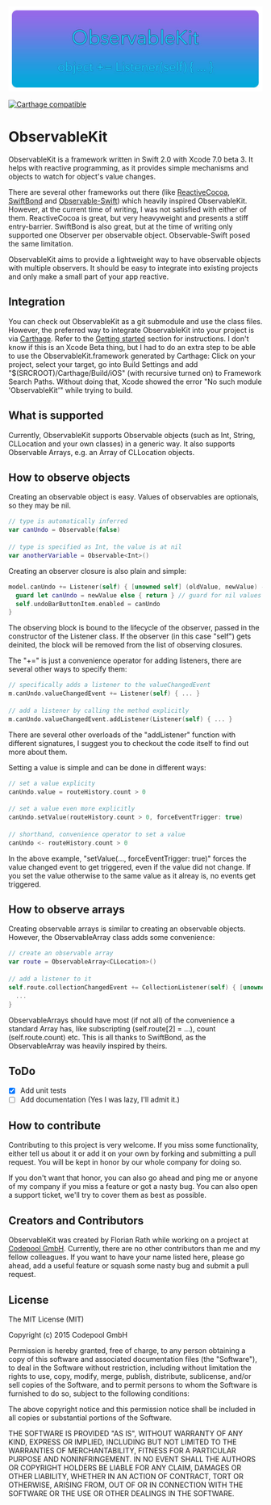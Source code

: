 ![ObservableKit](https://raw.githubusercontent.com/FlorianCP/ObservableKit/master/obskit-header.jpg)

[![Carthage compatible](https://img.shields.io/badge/Carthage-compatible-4BC51D.svg?style=flat)](https://github.com/Carthage/Carthage)

# ObservableKit

ObservableKit is a framework written in Swift 2.0 with Xcode 7.0 beta 3. It helps with reactive programming, as it provides simple mechanisms and objects to watch for object's value changes.

There are several other frameworks out there (like [ReactiveCocoa](https://github.com/ReactiveCocoa/ReactiveCocoa), [SwiftBond](https://github.com/SwiftBond/Bond) and [Observable-Swift](https://github.com/slazyk/Observable-Swift)) which heavily inspired ObservableKit.
However, at the current time of writing, I was not satisfied with either of them. ReactiveCocoa is great, but very heavyweight and presents a stiff entry-barrier. SwiftBond is also great, but at the time of writing only supported one Observer per observable object. Observable-Swift posed the same limitation.

ObservableKit aims to provide a lightweight way to have observable objects with multiple observers. It should be easy to integrate into existing projects and only make a small part of your app reactive.

## Integration

You can check out ObservableKit as a git submodule and use the class files. However, the preferred way to integrate ObservableKit into your project is via [Carthage](https://github.com/Carthage/Carthage). Refer to the [Getting started](https://github.com/Carthage/Carthage#getting-started) section for instructions. I don't know if this is an Xcode Beta thing, but I had to do an extra step to be able to use the ObservableKit.framework generated by Carthage:
Click on your project, select your target, go into Build Settings and add "$(SRCROOT)/Carthage/Build/iOS" (with recursive turned on) to Framework Search Paths. Without doing that, Xcode showed the error "No such module 'ObservableKit'" while trying to build.

## What is supported

Currently, ObservableKit supports Observable objects (such as Int, String, CLLocation and your own classes) in a generic way.
It also supports Observable Arrays, e.g. an Array of CLLocation objects.

## How to observe objects

Creating an observable object is easy. Values of observables are optionals, so they may be nil.
```swift
// type is automatically inferred
var canUndo = Observable(false)

// type is specified as Int, the value is at nil
var anotherVariable = Observable<Int>()
```

Creating an observer closure is also plain and simple:
```swift
model.canUndo += Listener(self) { [unowned self] (oldValue, newValue) -> Void in
  guard let canUndo = newValue else { return } // guard for nil values
  self.undoBarButtonItem.enabled = canUndo
}
```

The observing block is bound to the lifecycle of the observer, passed in the constructor of the Listener class. If the observer (in this case "self") gets deinited, the block will be removed from the list of observing closures.

The "+=" is just a convenience operator for adding listeners, there are several other ways to specify them:
```swift
// specifically adds a listener to the valueChangedEvent
m.canUndo.valueChangedEvent += Listener(self) { ... }

// add a listener by calling the method explicitly
m.canUndo.valueChangedEvent.addListener(Listener(self) { ... }
```

There are several other overloads of the "addListener" function with different signatures, I suggest you to checkout the code itself to find out more about them.

Setting a value is simple and can be done in different ways:
```swift
// set a value explicity
canUndo.value = routeHistory.count > 0 

// set a value even more explicitly
canUndo.setValue(routeHistory.count > 0, forceEventTrigger: true)

// shorthand, convenience operator to set a value
canUndo <- routeHistory.count > 0 
```

In the above example, "setValue(..., forceEventTrigger: true)" forces the value changed event to get triggered, even if the value did not change. If you set the value otherwise to the same value as it alreay is, no events get triggered.

## How to observe arrays

Creating observable arrays is similar to creating an observable objects. However, the ObservableArray class adds some convenience:

```swift
// create an observable array
var route = ObservableArray<CLLocation>()

// add a listener to it
self.route.collectionChangedEvent += CollectionListener(self) { [unowned self] (oldValue, newValue) -> Void in
  ...
}
```

ObservableArrays should have most (if not all) of the convenience a standard Array has, like subscripting (self.route[2] = ...), count (self.route.count) etc. This is all thanks to SwiftBond, as the ObservableArray was heavily inspired by theirs.

## ToDo

- [x] Add unit tests
- [ ] Add documentation (Yes I was lazy, I'll admit it.)

## How to contribute

Contributing to this project is very welcome. If you miss some functionality, either tell us about it or add it on your own by forking and submitting a pull request. You will be kept in honor by our whole company for doing so.

If you don't want that honor, you can also go ahead and ping me or anyone of my company if you miss a feature or got a nasty bug. You can also open a support ticket, we'll try to cover them as best as possible.

## Creators and Contributors

ObservableKit was created by Florian Rath while working on a project at [Codepool GmbH](http://www.codepool.at).
Currently, there are no other contributors than me and my fellow colleagues. If you want to have your name listed here, please go ahead, add a useful feature or squash some nasty bug and submit a pull request.

## License

The MIT License (MIT)

Copyright (c) 2015 Codepool GmbH

Permission is hereby granted, free of charge, to any person obtaining a copy
of this software and associated documentation files (the "Software"), to deal
in the Software without restriction, including without limitation the rights
to use, copy, modify, merge, publish, distribute, sublicense, and/or sell
copies of the Software, and to permit persons to whom the Software is
furnished to do so, subject to the following conditions:

The above copyright notice and this permission notice shall be included in
all copies or substantial portions of the Software.

THE SOFTWARE IS PROVIDED "AS IS", WITHOUT WARRANTY OF ANY KIND, EXPRESS OR
IMPLIED, INCLUDING BUT NOT LIMITED TO THE WARRANTIES OF MERCHANTABILITY,
FITNESS FOR A PARTICULAR PURPOSE AND NONINFRINGEMENT. IN NO EVENT SHALL THE
AUTHORS OR COPYRIGHT HOLDERS BE LIABLE FOR ANY CLAIM, DAMAGES OR OTHER
LIABILITY, WHETHER IN AN ACTION OF CONTRACT, TORT OR OTHERWISE, ARISING FROM,
OUT OF OR IN CONNECTION WITH THE SOFTWARE OR THE USE OR OTHER DEALINGS IN
THE SOFTWARE.
